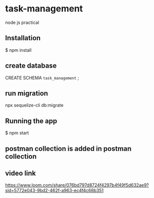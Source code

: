 # task-management
node js practical

## Installation

$ npm install

## create database 

CREATE SCHEMA `task_management` ;

## run migration

npx sequelize-cli db:migrate

## Running the app

$ npm start

## postman collection is added in postman collection

## video link
https://www.loom.com/share/076bd797d8724f4297b4f49f5d632ae9?sid=5772e043-9bd2-462f-a963-ec4f4c68b351